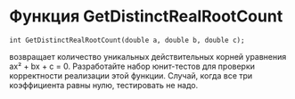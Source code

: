 # Функция GetDistinctRealRootCount
```
int GetDistinctRealRootCount(double a, double b, double c);
```
возвращает количество уникальных действительных корней уравнения ax² + bx + c = 0. Разработайте набор юнит-тестов для проверки корректности реализации этой функции. Случай, когда все три коэффициента равны нулю, тестировать не надо.
